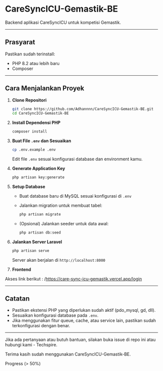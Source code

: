 
# CareSyncICU-Gemastik-BE

Backend aplikasi CareSyncICU untuk kompetisi Gemastik.

---

## Prasyarat

Pastikan sudah terinstall:

- PHP 8.2 atau lebih baru  
- Composer    

---

## Cara Menjalankan Proyek

1. **Clone Repositori**

   ```bash
   git clone https://github.com/Adhannnn/CareSyncICU-Gemastik-BE.git
   cd CareSyncICU-Gemastik-BE
   ```

2. **Install Dependensi PHP**

   ```bash
   composer install
   ```

3. **Buat File `.env` dan Sesuaikan**

   ```bash
   cp .env.example .env
   ```

   Edit file `.env` sesuai konfigurasi database dan environment kamu.

4. **Generate Application Key**

   ```bash
   php artisan key:generate
   ```

5. **Setup Database**

   - Buat database baru di MySQL sesuai konfigurasi di `.env`  
   - Jalankan migration untuk membuat tabel:

     ```bash
     php artisan migrate
     ```

   - (Opsional) Jalankan seeder untuk data awal:

     ```bash
     php artisan db:seed
     ```

6. **Jalankan Server Laravel**

   ```bash
   php artisan serve
   ```

   Server akan berjalan di `http://localhost:8000`

7. **Frontend**

  Akses link berikut : /https://care-sync-icu-gemastik.vercel.app/login

---

## Catatan

- Pastikan ekstensi PHP yang diperlukan sudah aktif (pdo_mysql, gd, dll).  
- Sesuaikan konfigurasi database pada `.env`.  
- Jika menggunakan fitur queue, cache, atau service lain, pastikan sudah terkonfigurasi dengan benar.

---

Jika ada pertanyaan atau butuh bantuan, silakan buka issue di repo ini atau hubungi kami - Techspire.

Terima kasih sudah menggunakan CareSyncICU-Gemastik-BE.

Progress (> 50%)
